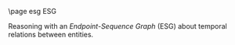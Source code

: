 \page esg ESG

Reasoning with an *Endpoint-Sequence Graph* (ESG) about temporal relations between entities.

